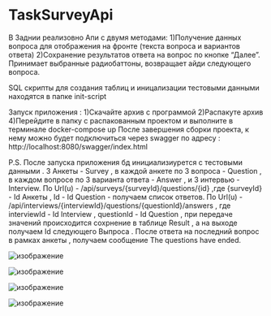 # TaskSurveyApi

В Заднии реализовно Апи с двумя методами:
1)Получение данных вопроса для отображения на фронте (текста вопроса и
вариантов ответа)
2)Сохранение результатов ответа на вопрос по кнопке “Далее”. Принимает
выбранные радиобаттоны, возвращает айди следующего вопроса.

SQL скрипты для создания таблиц и иницализации тестовыми данными находятся в папке init-script

Запуск приложения :
1)Скачайте архив с программой 
2)Распакуте архив 
4)Перейдите в папку с распакованным проектом и выполните в терминале docker-compose up
После завершения сборки проекта, к нему можно будет подключиться через swagger по адресу : http://localhost:8080/swagger/index.html

P.S. После запуска приложения бд инициализиурется с тестовыми данными . 3 Анкеты - Survey , в каждой анкете по 3 вопроса - Question , в каждом вопросе по 3 варианта ответа - Answer , и 3 интервью - Interview.
По Url(u) - /api/surveys/{surveyId}/questions/{id} ,где {surveyId} - Id Анкеты , Id - Id Question - получаем список ответов.
По Url(u) - /api/interviews/{interviewId}/questions/{questionId}/answers , где interviewId - Id Interview , questionId - Id Question , при передаче значений происходится сохрнение в таблице Result , а на выходе получаем Id следующего Выпроса . После ответа на последний вопрос в рамках анкеты , получаем сообщение The questions have ended. 

![изображение](https://github.com/user-attachments/assets/2ff3e8f9-3181-4099-b701-94517ef16ce6)

![изображение](https://github.com/user-attachments/assets/b651b807-5880-4f28-bb2d-e42a95322210)

![изображение](https://github.com/user-attachments/assets/a169279d-d272-49f1-a886-3def8c1d8aca)

![изображение](https://github.com/user-attachments/assets/b02886ed-9bb3-41a1-bd86-bca3db3c4673)

